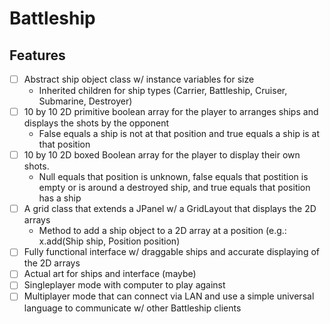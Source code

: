 # Battleship
## Features
- [ ] Abstract ship object class w/ instance variables for size
  - Inherited children for ship types (Carrier, Battleship, Cruiser, Submarine, Destroyer)
- [ ] 10 by 10 2D primitive boolean array for the player to arranges ships and displays the shots by the opponent
  - False equals a ship is not at that position and true equals a ship is at that position
- [ ] 10 by 10 2D boxed Boolean array for the player to display their own shots.
  - Null equals that position is unknown, false equals that postition is empty or is around a destroyed ship, and true equals that position has a ship
- [ ] A grid class that extends a JPanel w/ a GridLayout that displays the 2D arrays
  - Method to add a ship object to a 2D array at a position (e.g.: x.add(Ship ship, Position position)
- [ ] Fully functional interface w/ draggable ships and accurate displaying of the 2D arrays
- [ ] Actual art for ships and interface (maybe)
- [ ] Singleplayer mode with computer to play against
- [ ] Multiplayer mode that can connect via LAN and use a simple universal language to communicate w/ other Battleship clients
